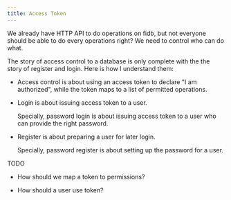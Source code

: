 ```yaml
---
title: Access Token
---
```


We already have HTTP API to do operations on fidb,
but not everyone should be able to do every operations right?
We need to control who can do what.

The story of access control to a database
is only complete with the the story of register and login.
Here is how I understand them:

- Access control is about
  using an access token to declare "I am authorized",
  while the token maps to a list of permitted operations.

- Login is about issuing access token to a user.

  Specially, password login is about issuing access token to a user
  who can provide the right password.

- Register is about preparing a user for later login.

  Specially, password register is about setting up the password for a user.

TODO

- How should we map a token to permissions?

- How should a user use token?
